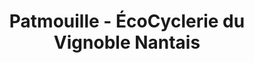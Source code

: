 ---
title: "Patmouille - ÉcoCyclerie du Vignoble Nantais"
url: /vallet/patmouille-ecocyclerie-du-vignoble-nantais/
shop: charité
---